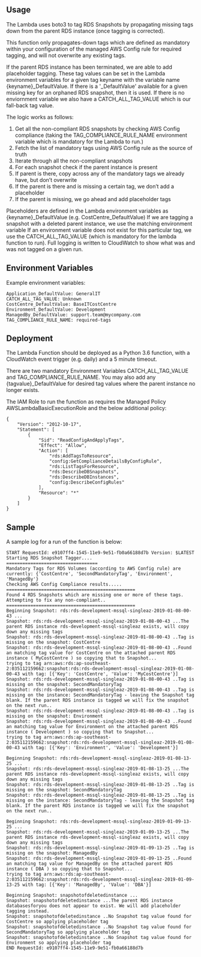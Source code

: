 

## Usage
The Lambda uses boto3 to tag RDS Snapshots by propagating missing tags down from the parent RDS instance (once tagging is corrected).

This function only propagates-down tags which are defined as mandatory within your configuration of the managed AWS Config rule for required tagging, and will not overwrite any existing tags.  

If the parent RDS instance has been terminated, we are able to add placeholder tagging.  These tag values can be set in the Lambda environment variables for a given tag keyname with the variable name {keyname}_DefaultValue. If there is a '_DefaultValue' available for a given missing key for an orphaned RDS snapshot, then it is used.  If there is no enviornment variable we also have a CATCH_ALL_TAG_VALUE which is our fall-back tag value.


The logic works as follows:
 
1. Get all the non-compliant RDS snapshots by checking AWS Config compliance (taking the TAG_COMPLIANCE_RULE_NAME environment variable which is mandatory for the Lambda to run.)
2. Fetch the list of mandatory tags using AWS Config rule as the source of truth
3. Iterate through all the non-compliant snapshots
4. For each snapshot check if the parent instance is present
5. If parent is there, copy across any of the mandatory tags we already have, but don’t overwrite
6. If the parent is there and is missing a certain tag, we don’t add a placeholder
7. If the parent is missing, we go ahead and add placeholder tags

Placeholders are defined in the Lambda environment variables as {keyname}_DefaultValue (e.g. CostCentre_DefaultValue)
If we are tagging a snapshot with a deleted parent instance, we use the matching environment variable
If an environment variable does not exist for this particular tag, we use the CATCH_ALL_TAG_VALUE (which is mandatory for the lambda function to run).
Full logging is written to CloudWatch to show what was and was not tagged on a given run.
 
## Environment Variables
Example environment variables:
```
Application_DefaultValue: GeneralIT
CATCH_ALL_TAG_VALUE: Unknown
CostCentre_DefaultValue: BaseITCostCentre
Environment_DefaultValue: Development
ManagedBy_DefaultValue: support.team@mycompany.com
TAG_COMPLIANCE_RULE_NAME: required-tags
```

## Deployment
The Lambda Function should be deployed as a Python 3.6 function, with a CloudWatch event trigger (e.g. daily) and a 5 minute timeout.

There are two mandatory Environment Variables CATCH_ALL_TAG_VALUE and TAG_COMPLIANCE_RULE_NAME.
You may also add any {tagvalue}_DefaultValue for desired tag values where the parent instance no longer exists.
 

The IAM Role to run the function as requires the Managed Policy AWSLambdaBasicExecutionRole and the below additional policy:
``` 
{
    "Version": "2012-10-17",
    "Statement": [
        {
            "Sid": "ReadConfigAndApplyTags",
            "Effect": "Allow",
            "Action": [
                "rds:AddTagsToResource",
                "config:GetComplianceDetailsByConfigRule",
                "rds:ListTagsForResource",
                "rds:DescribeDBSnapshots",
                "rds:DescribeDBInstances",
                "config:DescribeConfigRules"
            ],
            "Resource": "*"
        }
    ]
}
```
## Sample
A sample log for a run of the function is below:

```
START RequestId: e9107ff4-1545-11e9-9e51-fb0a66188d7b Version: $LATEST
Starting RDS Snapshot Tagger....
==================================
Mandatory Tags for RDS Volumes (according to AWS Config rule) are currently: {'CostCentre', 'SecondMandatoryTag', 'Environment', 'ManagedBy'}
Checking AWS Config Compliance results.....
================================================
Found 4 RDS Snapshots which are missing one or more of these tags. Attempting to fix any non-compliant..
================================================
Beginning Snapshot: rds:rds-development-mssql-singleaz-2019-01-08-00-43 ...
Snapshot: rds:rds-development-mssql-singleaz-2019-01-08-00-43 ...The parent RDS instance rds-development-mssql-singleaz exists, will copy down any missing tags
Snapshot: rds:rds-development-mssql-singleaz-2019-01-08-00-43 ..Tag is missing on the snapshot: CostCentre
Snapshot: rds:rds-development-mssql-singleaz-2019-01-08-00-43 ..Found an matching tag value for CostCentre on the attached parent RDS instance ( MyCostCentre ) so copying that to Snapshot...
trying to tag arn:aws:rds:ap-southeast-2:035112159662:snapshot:rds:rds-development-mssql-singleaz-2019-01-08-00-43 with tag: [{'Key': 'CostCentre', 'Value': 'MyCostCentre'}]
Snapshot: rds:rds-development-mssql-singleaz-2019-01-08-00-43 ..Tag is missing on the snapshot: SecondMandatoryTag
Snapshot: rds:rds-development-mssql-singleaz-2019-01-08-00-43 ..Tag is missing on the instance: SecondMandatoryTag - leaving the Snapshot tag blank. If the parent RDS instance is tagged we will fix the snapshot on the next run..
Snapshot: rds:rds-development-mssql-singleaz-2019-01-08-00-43 ..Tag is missing on the snapshot: Environment
Snapshot: rds:rds-development-mssql-singleaz-2019-01-08-00-43 ..Found an matching tag value for Environment on the attached parent RDS instance ( Development ) so copying that to Snapshot...
trying to tag arn:aws:rds:ap-southeast-2:035112159662:snapshot:rds:rds-development-mssql-singleaz-2019-01-08-00-43 with tag: [{'Key': 'Environment', 'Value': 'Development'}]
 
Beginning Snapshot: rds:rds-development-mssql-singleaz-2019-01-08-13-25 ...
Snapshot: rds:rds-development-mssql-singleaz-2019-01-08-13-25 ...The parent RDS instance rds-development-mssql-singleaz exists, will copy down any missing tags
Snapshot: rds:rds-development-mssql-singleaz-2019-01-08-13-25 ..Tag is missing on the snapshot: SecondMandatoryTag
Snapshot: rds:rds-development-mssql-singleaz-2019-01-08-13-25 ..Tag is missing on the instance: SecondMandatoryTag - leaving the Snapshot tag blank. If the parent RDS instance is tagged we will fix the snapshot on the next run..
 
Beginning Snapshot: rds:rds-development-mssql-singleaz-2019-01-09-13-25 ...
Snapshot: rds:rds-development-mssql-singleaz-2019-01-09-13-25 ...The parent RDS instance rds-development-mssql-singleaz exists, will copy down any missing tags
Snapshot: rds:rds-development-mssql-singleaz-2019-01-09-13-25 ..Tag is missing on the snapshot: ManagedBy
Snapshot: rds:rds-development-mssql-singleaz-2019-01-09-13-25 ..Found an matching tag value for ManagedBy on the attached parent RDS instance ( DBA ) so copying that to Snapshot...
trying to tag arn:aws:rds:ap-southeast-2:035112159662:snapshot:rds:rds-development-mssql-singleaz-2019-01-09-13-25 with tag: [{'Key': 'ManagedBy', 'Value': 'DBA'}]
 
Beginning Snapshot: snapshotofdeletedinstance ...
Snapshot: snapshotofdeletedinstance ...The parent RDS instance databasesforyou does not appear to exist. We will add placeholder tagging instead.
Snapshot: snapshotofdeletedinstance ..No Snapshot tag value found for CostCentre so applying placeholder tag
Snapshot: snapshotofdeletedinstance ..No Snapshot tag value found for SecondMandatoryTag so applying placeholder tag
Snapshot: snapshotofdeletedinstance ..No Snapshot tag value found for Environment so applying placeholder tag
END RequestId: e9107ff4-1545-11e9-9e51-fb0a66188d7b
```